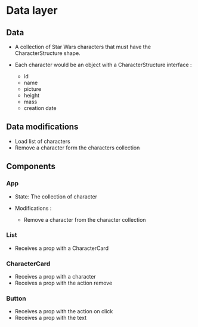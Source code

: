 # Data layer

## Data

- A collection of Star Wars characters that must have the CharacterStructure shape.

- Each character would be an object with a CharacterStructure interface :

  - id
  - name
  - picture
  - height
  - mass
  - creation date

## Data modifications

- Load list of characters
- Remove a character form the characters collection

## Components

### App

- State: The collection of character
- Modifications :

  - Remove a character from the character collection

### List

- Receives a prop with a CharacterCard

### CharacterCard

- Receives a prop with a character
- Receives a prop with the action remove

### Button

- Receives a prop with the action on click
- Receives a prop with the text
